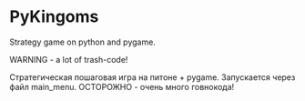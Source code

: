 # PyKingoms
Strategy game on python and pygame.

WARNING - a lot of trash-code!

Стратегическая пошаговая игра на питоне + pygame.
Запускается через файл main_menu.
ОСТОРОЖНО - очень много говнокода!
